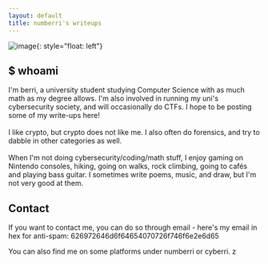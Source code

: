 ```yaml
---
layout: default
title: numberri's writeups
---
```


![image]({{site.url}}/assets/images/188948_xVbc4tva.png){: style="float: left"}

## $ whoami
I'm berri, a university student studying Computer Science with as much math as my degree allows. I'm also involved in running my uni's cybersecurity society, and will occasionally do CTFs.
I hope to be posting some of my write-ups here!
<br>
<br>
I like crypto, but crypto does not like me. I also often do forensics, and try to dabble in other categories as well.
<br>
<br>
When I'm not doing cybersecurity/coding/math stuff, I enjoy gaming on Nintendo consoles, hiking, going on walks, rock climbing, going to cafés and playing bass guitar. I sometimes write poems, music, and draw, but I'm not very good at them.
## Contact
If you want to contact me, you can do so through email - here's my email in hex for anti-spam: 626972646d6f64654070726f746f6e2e6d65

You can also find me on some platforms under numberri or cyberri.
z